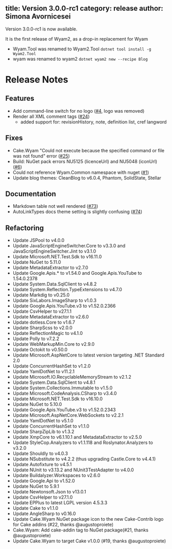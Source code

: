 title: Version 3.0.0-rc1
category: release
author: Simona Avornicesei
---
Version 3.0.0-rc1 is now available. 

It is the first release of Wyam2, as a drop-in replacement for Wyam
- Wyam.Tool was renamed to Wyam2.Tool `dotnet tool install -g Wyam2.Tool`
- wyam was renamed to wyam2 `dotnet wyam2 new --recipe Blog`

# Release Notes

## Features

- Add command-line switch for no logo ([#4](https://github.com/Wyam2/wyam/issues/4), logo was removed)
- Render all XML comment tags ([#24](https://github.com/Wyam2/wyam/issues/24))
    - added support for: revisionHistory, note, definition list, cref langword

## Fixes

- Cake.Wyam "Could not execute because the specified command or file was not found" error ([#25](https://github.com/Wyam2/wyam/issues/25))
- Build: NuGet pack errors NU5125 (licenceUrl) and NU5048 (iconUrl) ([#6](https://github.com/Wyam2/wyam/issues/6))
- Could not reference Wyam.Common namespace with nuget ([#1](https://github.com/Wyam2/wyam/issues/1))
- Update blog themes: CleanBlog to v6.0.4, Phantom, SolidState, Stellar

## Documentation

- Markdown table not well rendered ([#73](https://github.com/Wyam2/wyam/issues/73))
- AutoLinkTypes docs theme setting is slightly confusing ([#74](https://github.com/Wyam2/wyam/issues/74))

## Refactoring

- Update JSPool to v4.0.0
- Update JavaScriptEngineSwitcher.Core to v3.3.0 and JavaScriptEngineSwitcher.Jint to v3.1.0
- Update Microsoft.NET.Test.Sdk to v16.11.0
- Update NuGet to 5.11.0
- Update MetadataExtractor to v2.7.0 
- Update Google.Apis.* to v1.54.0 and Google.Apis.YouTube to 1.54.0.2378
- Update System.Data.SqlClient to v4.8.2
- Update System.Reflection.TypeExtensions to v4.7.0
- Update Markdig to v0.25.0
- Update SixLabors.ImageSharp to v1.0.3
- Update Google.Apis.YouTube.v3 to v1.52.0.2366
- Update CsvHelper to v27.1.1
- Update MetadataExtractor to v2.6.0 
- Update dotless.Core to v1.6.7
- Update SharpScss to v2.0.0
- Update ReflectionMagic to v4.1.0
- Update Polly to v7.2.2
- Update WebMarkupMin.Core to v2.9.0 
- Update Octokit to v0.50.0
- Update Microsoft.AspNetCore to latest version targeting .NET Standard 2.0
- Update ConcurrentHashSet to v1.2.0
- Update YamlDotNet to v11.2.1
- Update Microsoft.IO.RecyclableMemoryStream to v2.1.2    
- Update System.Data.SqlClient to v4.8.1
- Update System.Collections.Immutable to v1.5.0
- Update Microsoft.CodeAnalysis.CSharp to v3.4.0
- Update Microsoft.NET.Test.Sdk to v16.10.0
- Update NuGet to 5.10.0
- Update Google.Apis.YouTube.v3 to v1.52.0.2343
- Update Microsoft.AspNetCore.WebSockets to v2.2.1
- Update YamlDotNet to v5.1.0
- Update ConcurrentHashSet to v1.1.0
- Update SharpZipLib to v1.3.2 
- Update XmpCore to v6.1.10.1 and MetadataExtractor to v2.5.0
- Update StyleCop.Analyzers to v1.1.118 and Roslynator.Analyzers to v3.2.0
- Update Shouldly to v4.0.3
- Update NSubstitute to v4.2.2 (thus upgrading Castle.Core to v4.4.1)
- Update Autofixture to v4.5.1
- Update NUnit to v3.13.2 and NUnit3TestAdapter to v4.0.0
- Update Buildalyzer.Workspaces to v2.6.0
- Update Google.Api to v1.52.0
- Update NuGet to 5.9.1
- Update Newtonsoft.Json to v13.0.1
- Update CsvHelper to v27.1.0
- Update EPPlus to latest LGPL version 4.5.3.3
- Update Cake to v1.1.0
- Update AngleSharp to v0.16.0
- Update Cake.Wyam NuGet package icon to the new Cake-Contrib logo for Cake addins (#22, thanks @augustoproiete)
- Cake.Wyam: Add cake-addin tag to NuGet package(#21, thanks @augustoproiete)
- Update Cake.Wyam to target Cake v1.0.0 (#19, thanks @augustoproiete)
